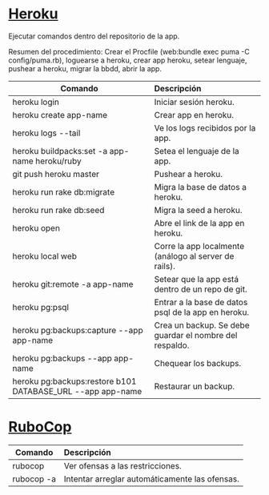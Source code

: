 # [Heroku](https://www.heroku.com/)

Ejecutar comandos dentro del repositorio de la app.

Resumen del procedimiento: Crear el Procfile (web:bundle exec puma -C config/puma.rb), loguearse a heroku, crear app heroku, setear lenguaje, pushear a heroku, migrar la bbdd, abrir la app.

| Comando                         | Descripción           |
| -------------                   |:-------------         |
| heroku login                    | Iniciar sesión heroku.|
| heroku create app-name          | Crear app en heroku.  |
| heroku logs --tail              | Ve los logs recibidos por la app. |
| heroku buildpacks:set -a app-name heroku/ruby         | Setea el lenguaje de la app. |
| git push heroku master          | Pushear a heroku. |
| heroku run rake db:migrate      | Migra la base de datos a heroku. |
| heroku run rake db:seed         | Migra la seed a heroku. |
| heroku open                     | Abre el link de la app en heroku. |
| heroku local web                | Corre la app localmente (análogo al server de rails). |
| heroku git:remote -a app-name   | Setear que la app está dentro de un repo de git. |
| heroku pg:psql	                | Entrar a la base de datos psql de la app en heroku. |
| heroku pg:backups:capture --app app-name  | Crea un backup. Se debe guardar el nombre del respaldo. |
| heroku pg:backups --app app-name          | Chequear los backups. |
| heroku pg:backups:restore b101 DATABASE_URL --app app-name | Restaurar un backup. |


# [RuboCop](https://github.com/rubocop-hq/rubocop)

| Comando           | Descripción                                    |
| -------------     |:-------------                                  |
| rubocop           | Ver ofensas a las restricciones.               |
| rubocop -a        | Intentar arreglar automáticamente las ofensas. |